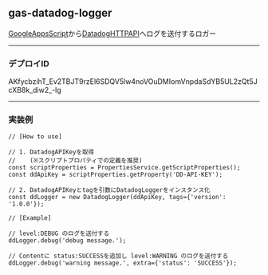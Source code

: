 ## gas-datadog-logger

[GoogleAppsScript](https://script.google.com/home)から[DatadogHTTPAPI](https://docs.datadoghq.com/ja/api/latest/logs/)へログを送付するロガー

---

### デプロイID

AKfycbzihT_Ev2TBJT9rzEl6SDQV5lw4noVOuDMIomVnpdaSdYB5UL2zQt5JcXB8k_diw2_-lg

---

### 実装例

```
// [How to use]

// 1. DatadogAPIKeyを取得
//    (※スクリプトプロパティでの定義を推奨)
const scriptProperties = PropertiesService.getScriptProperties();
const ddApiKey = scriptProperties.getProperty('DD-API-KEY');

// 2. DatadogAPIKeyとtagを引数にDatadogLoggerをインスタンス化
const ddLogger = new DatadogLogger(ddApiKey, tags={'version': '1.0.0'});

// [Example]

// level:DEBUG のログを送付する
ddLogger.debug('debug message.');

// Contentに status:SUCCESSを追加し level:WARNING のログを送付する
ddLogger.debug('warning message.', extra={'status': 'SUCCESS'});
```
